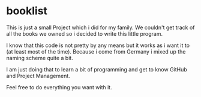 # booklist

This is just a small Project which i did for my family.
We couldn't get track of all the books we owned so i decided to write this little program.

I know that this code is not pretty by any means but it works as i want it to (at least most of the time).
Because i come from Germany i mixed up the naming scheme quite a bit.

I am just doing that to learn a bit of programming and get to know GitHub and Project Management.

Feel free to do everything you want with it.